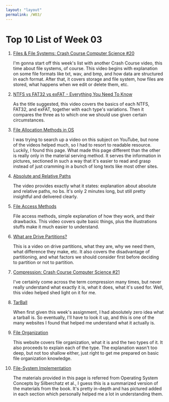 ```yaml
---
layout: "layout"
permalink: /W03/
---
```


# Top 10 List of Week 03

1. [Files & File Systems: Crash Course Computer Science #20](https://www.youtube.com/watch?v=KN8YgJnShPM&t=157s)

    I'm gonna start off this week's list with another Crash Course video, this time about file systems, of course. This video begins with explanation on some file formats like txt, wav, and bmp, and how data are structured in each format. After that, it covers storage and file system, how files are stored, what happens when we edit or delete them, etc.

2. [NTFS vs FAT32 vs exFAT - Everything You Need To Know](https://www.youtube.com/watch?v=qsP_sBUbmZM&t=213s)

    As the title suggested, this video covers the basics of each NTFS, FAT32, and exFAT, together with each type's variations. Then it compares the three as to which one we should use given certain circumstances.

3. [File Allocation Methods in OS](https://exploringbits.com/file-allocation-methods-in-operating-system/)

    I was trying to search up a video on this subject on YouTube, but none of the videos helped much, so I had to resort to readable resource. Luckily, I found this page. What made this page different than the other is really only in the material serving method. It serves the information in pictures, sectioned in such a way that it's easier to read and grasp instead of just cramming in a bunch of long texts like most other sites.

4. [Absolute and Relative Paths](https://www.youtube.com/watch?v=ephId3mYu9o&t=28s)

    The video provides exactly what it states: explanation about absolute and relative paths, no bs. It's only 2 minutes long, but still pretty insightful and delivered clearly.

5. [File Access Methods](https://www.youtube.com/watch?v=aruUAN9lYU4&t=9s)

    File access methods, simple explanation of how they work, and their drawbacks. This video covers quite basic things, plus the illustrations stuffs make it much easier to understand.

6. [What are Drive Partitions?](https://www.youtube.com/watch?v=AeUM4kR67XQ&t=6s)

    This is a video on drive partitions, what they are, why we need them, what difference they make, etc. It also covers the disadvantage of partitioning, and what factors we should consider first before deciding to partition or not to partition.

7. [Compression: Crash Course Computer Science #21](https://www.youtube.com/watch?v=OtDxDvCpPL4&t=49s)

    I've certainly come across the term compression many times, but never really understand what exactly it is, what it does, what it's used for. Well, this video helped shed light on it for me. 

8. [TarBall](https://wiki.debian.org/TarBall)

    When first given this week's assignment, I had absolutely zero idea what a tarball is. So eventually, I'll have to look it up, and this is one of the many websites I found that helped me understand what it actually is.

9. [File Organization](https://scc.ustc.edu.cn/zlsc/sugon/intel/compiler_f/main_for/bldaps_for/common/bldaps_fileorg.htm)

    This website covers file organization, what it is and the two types of it. It also proceeds to explain each of the type. The explanation wasn't too deep, but not too shallow either, just right to get me prepared on basic file organization knowledge.

10. [File-System Implementation](https://www.cs.uic.edu/~jbell/CourseNotes/OperatingSystems/12_FileSystemImplementation.html)

    The materials provided in this page is referred from Operating System Concepts by Silberchatz et al., I guess this is a summarized version of the materials from the book. It's pretty in-depth and has pictured added in each section which personally helped me a lot in understanding them.

